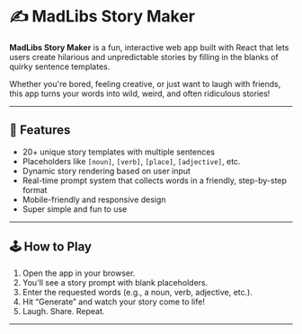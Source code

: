 # ✍️ MadLibs Story Maker

**MadLibs Story Maker** is a fun, interactive web app built with React that lets users create hilarious and unpredictable stories by filling in the blanks of quirky sentence templates.

Whether you're bored, feeling creative, or just want to laugh with friends, this app turns your words into wild, weird, and often ridiculous stories!

---

## 🎉 Features

- 20+ unique story templates with multiple sentences
- Placeholders like `[noun]`, `[verb]`, `[place]`, `[adjective]`, etc.
- Dynamic story rendering based on user input
- Real-time prompt system that collects words in a friendly, step-by-step format
- Mobile-friendly and responsive design
- Super simple and fun to use

---

## 🕹️ How to Play

1. Open the app in your browser.
2. You'll see a story prompt with blank placeholders.
3. Enter the requested words (e.g., a noun, verb, adjective, etc.).
4. Hit “Generate” and watch your story come to life!
5. Laugh. Share. Repeat.

---